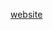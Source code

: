 [website](https://hywebu00.github.io/HyUI_v4/sitemap.html# ':include :type=iframe width=100% height=800px')
